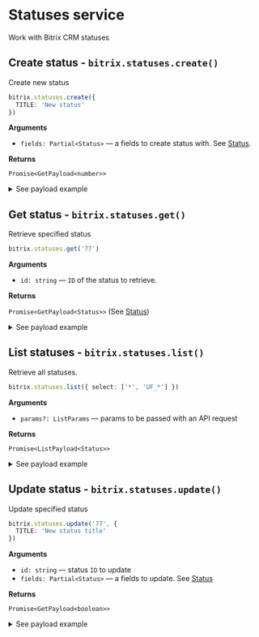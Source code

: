 
# Statuses service

Work with Bitrix CRM statuses

## Create status - `bitrix.statuses.create()`

Create new status

```ts
bitrix.statuses.create({
  TITLE: 'New status'
})
```

**Arguments**

* `fields: Partial<Status>` — a fields to create status with. See [Status](/source/services/types/status.ts).

**Returns**

`Promise<GetPayload<number>>`

<details>
<summary>See payload example</summary>

```ts
{
  result: 77,
  time: {
    start: 1567372034.625375,
    finish: 1567372034.8204,
    duration: 0.19502496719360352,
    processing: 0.03838515281677246,
    date_start: "2019-09-02T00:07:14+03:00",
    date_finish: "2019-09-02T00:07:14+03:00"
  }
}
```

</details>

## Get status - `bitrix.statuses.get()`

Retrieve specified status

```ts
bitrix.statuses.get('77')
```

**Arguments**

* `id: string` — `ID` of the status to retrieve.

**Returns**

`Promise<GetPayload<Status>>` (See [Status](/source/services/types/status.ts))

<details>
<summary>See payload example</summary>

```ts
// @todo Add
```

</details>

## List statuses - `bitrix.statuses.list()`

Retrieve all statuses.

```ts
bitrix.statuses.list({ select: ['*', 'UF_*'] })
```

**Arguments**

* `params?: ListParams` — params to be passed with an API request

**Returns**

`Promise<ListPayload<Status>>`

<details>
<summary>See payload example</summary>

```ts
// @todo Add
```

</details>

## Update status - `bitrix.statuses.update()`

Update specified status

```ts
bitrix.statuses.update('77', {
  TITLE: 'New status title'
})
```

**Arguments**

* `id: string` — status `ID` to update
* `fields: Partial<Status>` — a fields to update. See [Status](/source/services/types/status.ts)

**Returns**

`Promise<GetPayload<boolean>>`

<details>
<summary>See payload example</summary>

```ts
{
  result: true,
  time: {
    start: 1567372034.625375,
    finish: 1567372034.8204,
    duration: 0.19502496719360352,
    processing: 0.03838515281677246,
    date_start: "2019-09-02T00:07:14+03:00",
    date_finish: "2019-09-02T00:07:14+03:00"
  }
}
```

</details>